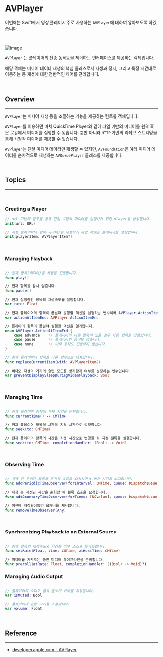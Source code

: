 # AVPlayer

이번에는 Swift에서 영상 플레이시 주로 사용하는 `AVPlayer`에 대하여 알아보도록 하겠습니다.

<br>

![image](https://user-images.githubusercontent.com/33051018/96978441-5529af80-1559-11eb-97b6-caa89ae73939.png)

`AVPlayer` 는 플레이어의 전송 동작등을 제어하는 인터페이스를 제공하는 객체입니다.

해당 객체는 미디어 데이터 재생의 핵심 클래스로서 재생과 정지, 그리고 특정 시간대로 이동하는 등 재생에 대한 전반적인 제어를 관리합니다.

<br>

## Overview
---

`AVPlayer`는 미디어 재생 등을 조절하는 기능을 제공하는 컨트롤 객체입니다.

`AVPlayer`를 이용하면 마치 QuickTime Player와 같이 파일 기반의 미디어를 원격 혹은 로컬에서 미디어를 실행할 수 있습니다. 뿐만 아니라  `HTTP` 기반의 라이브 스트리밍을 통해 시청각 미디어를 제공할 수 있습니다.

`AVPlayer`는 단일 미디어 데이터만 재생할 수 있지만, `AVFoundation`은 여러 미디어 데이터를 순차적으로 재생하는 `AVQueuePlayer` 클래스를 제공합니다.

<br>

## Topics
---

<br>

### Creating a Player

```swift
// url 기반의 참조를 통해 단일 시청각 미디어를 실행하기 위한 player를 생성합니다.
init(url: URL)

// 특정 플레이어의 항목(미디어)을 재생하기 위한 새로운 플레이어를 생성합니다.
init(playerItem: AVPlayerItem?)
```

<br>

### Managing Playback

```swift

// 현재 항목(미디어)을 재생을 진행합니다.
func play()

// 현재 항목을 잠시 멈춥니다.
func pause()

// 현재 실행중인 항목의 재생속도를 설정합니다.
var rate: Float

// 현재 플레이어의 항목이 끝날때 실행할 액션을 설정하는 변수이며 AVPlayer.ActionItemEnd 타입입니다.
var actionAtItemEnd: AVPlayer.ActionItemEnd

// 플레이어 항목이 끝날떄 실행할 액션을 열거합니다.
enum AVPlayer.ActionAtItemEnd {
    case advance    // 플레이어의 다음 항목이 있을 경우 다음 항목을 진행합니다.
    case pause      // 플레이어의 동작을 멈춥니다.
    case none       // 아무 동작도 진행하지 않습니다.
}

// 현재 플레이어의 항목을 다른 항목으로 대체합니다.
func replaceCurrentItem(with: AVPlayerItem?)

// 비디오 재생이 기기의 슬립 모드를 방지할지 여부를 설정하는 변수입니다.
var preventDisplaySleepDuringVideoPlayback: Bool
```

<br>

### Managing Time

```swift

// 현재 플레이어 항목의 현재 시간을 반환합니다.
func currentTime() -> CMTime

// 현재 플레이어 항목의 시간을 지정 시간으로 설정합니다.
func seek(to: CMTime)

// 현재 플레이어 항목의 시간을 지정 시간으로 변경한 뒤 지정 블록을 실행합니다.
func seek(to: CMTime, completionHandler: (Bool) -> Void)
```

<br>

### Observing Time

```swift

// 재생 중 주어진 블록을 주기적 호출을 요청하면서 변경 시간을 보고합니다.
func addPeriodicTimeObserver(forInterval: CMTime, queue: DispatchQueue?, using: (CMTime) -> Void) -> Any

// 재생 중 지정된 시간을 순회할 때 블록 호출을 요청합니다.
func addBoundaryTimeObserver(forTimes: [NSValue], queue: DispatchQueue?, using: () -> Void) -> Any

// 이전에 저장되어있던 옵저버를 제거합니다.
func removeTimeObserver(Any)
```

<br>

### Synchronizing Playback to an External Source

```swift

// 현재 항목의 재생속도와 시간을 외부 소스와 동기화합니다.
func setRate(Float, time: CMTime, atHostTIme: CMTime)

// 미디어를 가져오는 동안 미디어 파이프라인을 준비합니다.
func preroll(atRate: Float, completionHandler: ((Bool) -> Void)?)
```

### Managing Audio Output

```swift

// 플레이어의 오디오 출력 음소거 여부를 지정합니다.
var isMuted: Bool

// 플레이어의 음량 크기를 조절합니다.
var volume: Float
```

<br>

## Reference
---

- [developer.apple.com - AVPlayer](https://developer.apple.com/documentation/avfoundation/avplayer)

